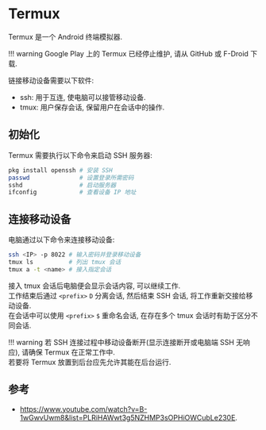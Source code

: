 # Termux

Termux 是一个 Android 终端模拟器.

!!! warning
    Google Play 上的 Termux 已经停止维护, 请从 GitHub 或 F-Droid 下载.

链接移动设备需要以下软件:

- ssh: 用于互连, 使电脑可以接管移动设备.
- tmux: 用户保存会话, 保留用户在会话中的操作.

## 初始化

Termux 需要执行以下命令来启动 SSH 服务器:

```sh
pkg install openssh # 安装 SSH
passwd              # 设置登录所需密码
sshd                # 启动服务器
ifconfig            # 查看设备 IP 地址
```

## 连接移动设备

电脑通过以下命令来连接移动设备:  

```sh
ssh <IP> -p 8022 # 输入密码并登录移动设备
tmux ls          # 列出 tmux 会话
tmux a -t <name> # 接入指定会话
```

接入 tmux 会话后电脑便会显示会话内容, 可以继续工作.  
工作结束后通过 `<prefix>` `D` 分离会话, 然后结束 SSH 会话, 将工作重新交接给移动设备.  
在会话中可以使用 `<prefix>` `$` 重命名会话, 在存在多个 tmux 会话时有助于区分不同会话.

!!! warning
    若 SSH 连接过程中移动设备断开(显示连接断开或电脑端 SSH 无响应), 请确保 Termux 在正常工作中.  
    若要将 Termux 放置到后台应先允许其能在后台运行.

## 参考

- <https://www.youtube.com/watch?v=B-1wGwvUwm8&list=PLRiHAWwt3g5NZHMP3sOPHiOWCubLe230E>.
